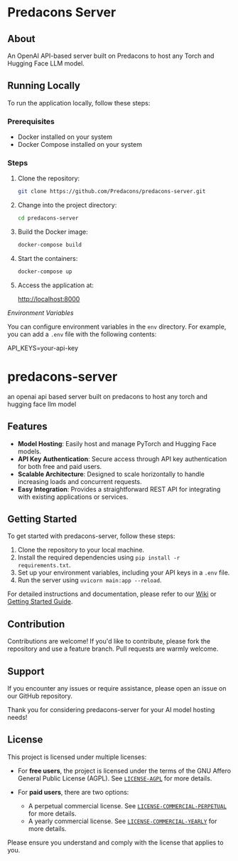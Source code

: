 # Predacons Server

## About

An OpenAI API-based server built on Predacons to host any Torch and Hugging Face LLM model.

## Running Locally

To run the application locally, follow these steps:

### Prerequisites

- Docker installed on your system
- Docker Compose installed on your system

### Steps

1. Clone the repository:

    ```bash
    git clone https://github.com/Predacons/predacons-server.git
    ```

2. Change into the project directory:

    ```bash
    cd predacons-server
    ```

3. Build the Docker image:

    ```bash
    docker-compose build
    ```

4. Start the containers:

    ```bash
    docker-compose up
    ```

5. Access the application at:

    [http://localhost:8000](http://localhost:8000)

*Environment Variables*

You can configure environment variables in the `env` directory. For example, you can add a `.env` file with the following contents:

API_KEYS=your-api-key

# predacons-server
an openai api based server built on predacons to host any torch and hugging face llm model 


## Features
- **Model Hosting**: Easily host and manage PyTorch and Hugging Face models.
- **API Key Authentication**: Secure access through API key authentication for both free and paid users.
- **Scalable Architecture**: Designed to scale horizontally to handle increasing loads and concurrent requests.
- **Easy Integration**: Provides a straightforward REST API for integrating with existing applications or services.


## Getting Started

To get started with predacons-server, follow these steps:

1. Clone the repository to your local machine.
2. Install the required dependencies using `pip install -r requirements.txt`.
3. Set up your environment variables, including your API keys in a `.env` file.
4. Run the server using `uvicorn main:app --reload`.

For detailed instructions and documentation, please refer to our [Wiki](#) or [Getting Started Guide](#).

## Contribution

Contributions are welcome! If you'd like to contribute, please fork the repository and use a feature branch. Pull requests are warmly welcome.

## Support

If you encounter any issues or require assistance, please open an issue on our GitHub repository.

Thank you for considering predacons-server for your AI model hosting needs!
## License

This project is licensed under multiple licenses:

- For **free users**, the project is licensed under the terms of the GNU Affero General Public License (AGPL). See  [`LICENSE-AGPL`](LICENSE-AGPL) for more details.

- For **paid users**, there are two options:
    - A perpetual commercial license. See [`LICENSE-COMMERCIAL-PERPETUAL`](LICENSE-COMMERCIAL-PERPETUAL) for more details.
    - A yearly commercial license. See [`LICENSE-COMMERCIAL-YEARLY`](LICENSE-COMMERCIAL-YEARLY) for more details.

Please ensure you understand and comply with the license that applies to you.

